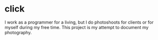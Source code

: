 # click

I work as a programmer for a living, but I do photoshoots for clients or for myself during my free time. This project is my attempt to document my photography.